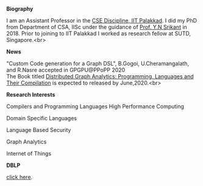 **Biography** <br/>

I am an Assistant Professor in the <a href="https://iitpkd.ac.in/computer-science-and-engineering"> CSE Discipline, IIT Palakkad</a>.  I did my PhD from Department of CSA, IISc under the guidance of <a href="https://www.csa.iisc.ac.in/~srikant/"> Prof. Y.N Srikant</a> in 2018. Prior to joining to IIT Palakkad I worked as research fellow at SUTD, Singapore.<br\>

**News**<br/>

"Custom Code generation for a Graph DSL", B.Gogoi, U.Cheramangalath, and R.Nasre accepted in GPGPU@PPoPP 2020<br/>
The Book titled <a href="https://www.springer.com/gp/book/9783030418854"> Distributed Graph Analytics: Programming, Languages and Their Compilation</a>   is expected to released by June,2020.<br\>

**Research Interests** 

Compilers and Programming Languages
High Performance Computing

Domain Specific Languages

Language Based Security

Graph Analytics

Internet of Things

**DBLP**<br/>

<a href="https://dblp.org/pers/c/C=:Unnikrishnan.html">click here</a>.<br/>


